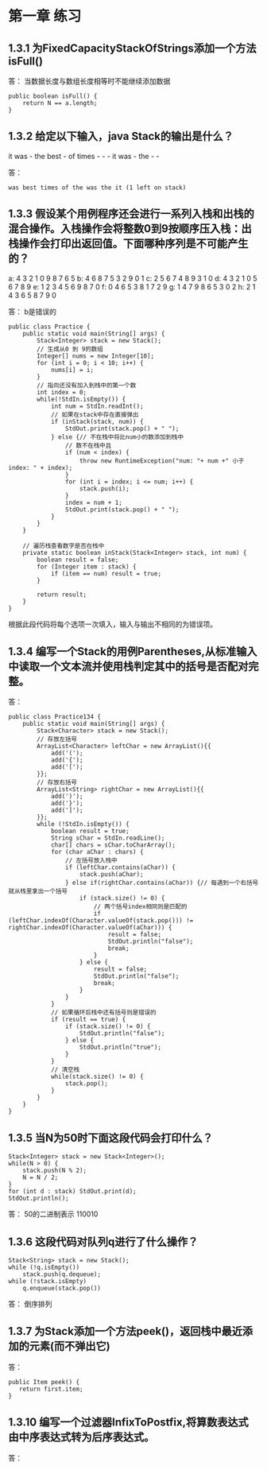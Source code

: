 # 第一章 练习

## 1.3.1 为FixedCapacityStackOfStrings添加一个方法isFull()

答：
当数据长度与数组长度相等时不能继续添加数据

```
public boolean isFull() {
    return N == a.length;
}
```

## 1.3.2 给定以下输入，java Stack的输出是什么？

it was - the best - of times - - - it was - the - -

答：

```
was best times of the was the it (1 left on stack)
```

## 1.3.3 假设某个用例程序还会进行一系列入栈和出栈的混合操作。入栈操作会将整数0到9按顺序压入栈：出栈操作会打印出返回值。下面哪种序列是不可能产生的？

a: 4 3 2 1 0 9 8 7 6 5
b: 4 6 8 7 5 3 2 9 0 1
c: 2 5 6 7 4 8 9 3 1 0
d: 4 3 2 1 0 5 6 7 8 9
e: 1 2 3 4 5 6 9 8 7 0
f: 0 4 6 5 3 8 1 7 2 9
g: 1 4 7 9 8 6 5 3 0 2
h: 2 1 4 3 6 5 8 7 9 0

答：
b是错误的

```
public class Practice {
    public static void main(String[] args) {
        Stack<Integer> stack = new Stack();
        // 生成从0 到 9的数组 
        Integer[] nums = new Integer[10];
        for (int i = 0; i < 10; i++) {
            nums[i] = i;
        }
        // 指向还没有加入到栈中的第一个数
        int index = 0;
        while(!StdIn.isEmpty()) {
            int num = StdIn.readInt();
            // 如果在stack中存在直接弹出
            if (inStack(stack, num)) {
                StdOut.print(stack.pop() + " ");
            } else {// 不在栈中将比num小的数添加到栈中
                // 数不在栈中且
                if (num < index) {
                    throw new RuntimeException("num: "+ num +" 小于 index: " + index);
                }
                for (int i = index; i <= num; i++) {
                    stack.push(i);
                }
                index = num + 1;
                StdOut.print(stack.pop() + " ");
            }
        }
    }

    // 遍历栈查看数字是否在栈中
    private static boolean inStack(Stack<Integer> stack, int num) {
        boolean result = false;
        for (Integer item : stack) {
            if (item == num) result = true;
        }

        return result;
    }
}
```

根据此段代码将每个选项一次填入，输入与输出不相同的为错误项。

## 1.3.4 编写一个Stack的用例Parentheses,从标准输入中读取一个文本流并使用栈判定其中的括号是否配对完整。

答：

```
public class Practice134 {
    public static void main(String[] args) {
        Stack<Character> stack = new Stack();
        // 存放左括号
        ArrayList<Character> leftChar = new ArrayList(){{
            add('(');
            add('{');
            add('[');
        }};
        // 存放右括号
        ArrayList<String> rightChar = new ArrayList(){{
            add(')');
            add('}');
            add(']');
        }};
        while (!StdIn.isEmpty()) {
            boolean result = true;
            String sChar = StdIn.readLine();
            char[] chars = sChar.toCharArray();
            for (char aChar : chars) {
                // 左括号放入栈中
                if (leftChar.contains(aChar)) {
                    stack.push(aChar);
                } else if(rightChar.contains(aChar)) {// 每遇到一个右括号就从栈里拿出一个括号
                    if (stack.size() != 0) {
                        // 两个括号index相同则是匹配的
                        if (leftChar.indexOf(Character.valueOf(stack.pop())) != rightChar.indexOf(Character.valueOf(aChar))) {
                            result = false;
                            StdOut.println("false");
                            break;
                        }
                    } else {
                        result = false;
                        StdOut.println("false");
                        break;
                    }
                }
            }
            // 如果循环后栈中还有括号则是错误的
            if (result == true) {
                if (stack.size() != 0) {
                    StdOut.println("false");
                } else {
                    StdOut.println("true");
                }
            }
            // 清空栈
            while(stack.size() != 0) {
                stack.pop();
            }
        }
    }
}
```

## 1.3.5 当N为50时下面这段代码会打印什么？

```
Stack<Integer> stack = new Stack<Integer>();
while(N > 0) {
    stack.push(N % 2);
    N = N / 2;
}
for (int d : stack) StdOut.print(d);
StdOut.println();
```

答： 
50的二进制表示 110010

## 1.3.6 这段代码对队列q进行了什么操作？

```
Stack<String> stack = new Stack();
while (!q.isEmpty())
    stack.push(q.dequeue);
while (!stack.isEmpty)
    q.enqueue(stack.pop())
```

答：
倒序排列

## 1.3.7 为Stack添加一个方法peek()，返回栈中最近添加的元素(而不弹出它)

答： 

```
public Item peek() {
   return first.item;    
}
```

## 1.3.10 编写一个过滤器InfixToPostfix,将算数表达式由中序表达式转为后序表达式。

答：
```

```